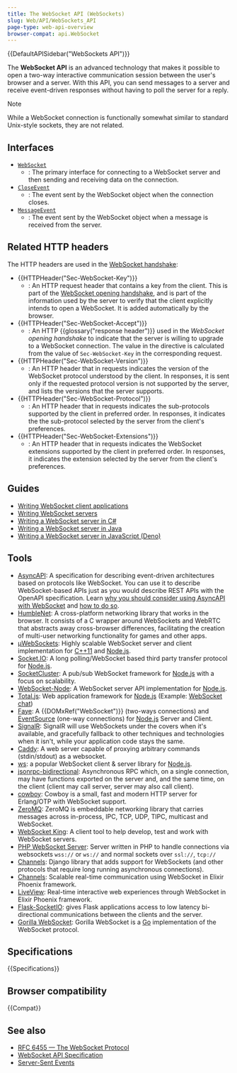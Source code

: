 ```yaml
---
title: The WebSocket API (WebSockets)
slug: Web/API/WebSockets_API
page-type: web-api-overview
browser-compat: api.WebSocket
---
```


{{DefaultAPISidebar("WebSockets API")}}

The **WebSocket API** is an advanced technology that makes it possible to open a two-way interactive communication session between the user's browser and a server. With this API, you can send messages to a server and receive event-driven responses without having to poll the server for a reply.

> [!NOTE]
> While a WebSocket connection is functionally somewhat similar to standard Unix-style sockets, they are not related.

## Interfaces

- [`WebSocket`](/en-US/docs/Web/API/WebSocket)
  - : The primary interface for connecting to a WebSocket server and then sending and receiving data on the connection.
- [`CloseEvent`](/en-US/docs/Web/API/CloseEvent)
  - : The event sent by the WebSocket object when the connection closes.
- [`MessageEvent`](/en-US/docs/Web/API/MessageEvent)
  - : The event sent by the WebSocket object when a message is received from the server.

## Related HTTP headers

The HTTP headers are used in the [WebSocket handshake](/en-US/docs/Web/API/WebSockets_API/Writing_WebSocket_servers#the_websocket_handshake):

- {{HTTPHeader("Sec-WebSocket-Key")}}
  - : An HTTP request header that contains a key from the client.
    This is part of the [WebSocket opening handshake](/en-US/docs/Web/API/WebSockets_API/Writing_WebSocket_servers#the_websocket_handshake), and is part of the information used by the server to verify that the client explicitly intends to open a WebSocket.
    It is added automatically by the browser.
- {{HTTPHeader("Sec-WebSocket-Accept")}}
  - : An HTTP {{glossary("response header")}} used in the _WebSocket opening handshake_ to indicate that the server is willing to upgrade to a WebSocket connection.
    The value in the directive is calculated from the value of `Sec-WebSocket-Key` in the corresponding request.
- {{HTTPHeader("Sec-WebSocket-Version")}}
  - : An HTTP header that in requests indicates the version of the WebSocket protocol understood by the client.
    In responses, it is sent only if the requested protocol version is not supported by the server, and lists the versions that the server supports.
- {{HTTPHeader("Sec-WebSocket-Protocol")}}
  - : An HTTP header that in requests indicates the sub-protocols supported by the client in preferred order.
    In responses, it indicates the the sub-protocol selected by the server from the client's preferences.
- {{HTTPHeader("Sec-WebSocket-Extensions")}}
  - : An HTTP header that in requests indicates the WebSocket extensions supported by the client in preferred order.
    In responses, it indicates the extension selected by the server from the client's preferences.

## Guides

- [Writing WebSocket client applications](/en-US/docs/Web/API/WebSockets_API/Writing_WebSocket_client_applications)
- [Writing WebSocket servers](/en-US/docs/Web/API/WebSockets_API/Writing_WebSocket_servers)
- [Writing a WebSocket server in C#](/en-US/docs/Web/API/WebSockets_API/Writing_WebSocket_server)
- [Writing a WebSocket server in Java](/en-US/docs/Web/API/WebSockets_API/Writing_a_WebSocket_server_in_Java)
- [Writing a WebSocket server in JavaScript (Deno)](/en-US/docs/Web/API/WebSockets_API/Writing_a_WebSocket_server_in_JavaScript_Deno)

## Tools

- [AsyncAPI](https://www.asyncapi.com/): A specification for describing event-driven architectures based on protocols like WebSocket. You can use it to describe WebSocket-based APIs just as you would describe REST APIs with the OpenAPI specification. Learn [why you should consider using AsyncAPI with WebSocket](https://www.asyncapi.com/blog/websocket-part1) and [how to do so](https://www.asyncapi.com/blog/websocket-part2).
- [HumbleNet](https://hacks.mozilla.org/2017/06/introducing-humblenet-a-cross-platform-networking-library-that-works-in-the-browser/): A cross-platform networking library that works in the browser. It consists of a C wrapper around WebSockets and WebRTC that abstracts away cross-browser differences, facilitating the creation of multi-user networking functionality for games and other apps.
- [µWebSockets](https://github.com/uNetworking/uWebSockets): Highly scalable WebSocket server and client implementation for [C++11](https://isocpp.org/) and [Node.js](https://nodejs.org/).
- [Socket.IO](https://socket.io/): A long polling/WebSocket based third party transfer protocol for [Node.js](https://nodejs.org/).
- [SocketCluster](https://socketcluster.io/): A pub/sub WebSocket framework for [Node.js](https://nodejs.org/) with a focus on scalability.
- [WebSocket-Node](https://github.com/theturtle32/WebSocket-Node): A WebSocket server API implementation for [Node.js](https://nodejs.org/).
- [Total.js](https://www.totaljs.com/): Web application framework for [Node.js](https://nodejs.org/en) (Example: [WebSocket chat](https://github.com/totaljs/examples/tree/master/websocket))
- [Faye](https://www.npmjs.com/package/faye-websocket): A {{DOMxRef("WebSocket")}} (two-ways connections) and [EventSource](/en-US/docs/Web/API/EventSource) (one-way connections) for [Node.js](https://nodejs.org/) Server and Client.
- [SignalR](https://dotnet.microsoft.com/en-us/apps/aspnet/signalr): SignalR will use WebSockets under the covers when it's available, and gracefully fallback to other techniques and technologies when it isn't, while your application code stays the same.
- [Caddy](https://caddyserver.com/): A web server capable of proxying arbitrary commands (stdin/stdout) as a websocket.
- [ws](https://github.com/websockets/ws): a popular WebSocket client & server library for [Node.js](https://nodejs.org/en).
- [jsonrpc-bidirectional](https://github.com/bigstepinc/jsonrpc-bidirectional): Asynchronous RPC which, on a single connection, may have functions exported on the server and, and the same time, on the client (client may call server, server may also call client).
- [cowboy](https://github.com/ninenines/cowboy): Cowboy is a small, fast and modern HTTP server for Erlang/OTP with WebSocket support.
- [ZeroMQ](https://zeromq.org/): ZeroMQ is embeddable networking library that carries messages across in-process, IPC, TCP, UDP, TIPC, multicast and WebSocket.
- [WebSocket King](https://websocketking.com/): A client tool to help develop, test and work with WebSocket servers.
- [PHP WebSocket Server](https://github.com/napengam/phpWebSocketServer): Server written in PHP to handle connections via websockets `wss://` or `ws://` and normal sockets over `ssl://`, `tcp://`
- [Channels](https://channels.readthedocs.io/en/stable/index.html): Django library that adds support for WebSockets (and other protocols that require long running asynchronous connections).
- [Channels](https://hexdocs.pm/phoenix/channels.html): Scalable real-time communication using WebSocket in Elixir Phoenix framework.
- [LiveView](https://github.com/phoenixframework/phoenix_live_view): Real-time interactive web experiences through WebSocket in Elixir Phoenix framework.
- [Flask-SocketIO](https://flask-socketio.readthedocs.io/en/latest/): gives Flask applications access to low latency bi-directional communications between the clients and the server.
- [Gorilla WebSocket](https://pkg.go.dev/github.com/gorilla/websocket): Gorilla WebSocket is a [Go](https://go.dev/) implementation of the WebSocket protocol.

## Specifications

{{Specifications}}

## Browser compatibility

{{Compat}}

## See also

- [RFC 6455 — The WebSocket Protocol](https://datatracker.ietf.org/doc/html/rfc6455)
- [WebSocket API Specification](https://websockets.spec.whatwg.org/)
- [Server-Sent Events](/en-US/docs/Web/API/Server-sent_events)
